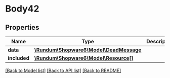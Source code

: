 # Body42

## Properties
Name | Type | Description | Notes
------------ | ------------- | ------------- | -------------
**data** | [**\Rundum\Shopware6\Model\DeadMessage**](DeadMessage.md) |  | [optional] 
**included** | [**\Rundum\Shopware6\Model\Resource[]**](Resource.md) |  | [optional] 

[[Back to Model list]](../../README.md#documentation-for-models) [[Back to API list]](../../README.md#documentation-for-api-endpoints) [[Back to README]](../../README.md)

